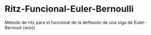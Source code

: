 # Ritz-Funcional-Euler-Bernoulli
Metodo de ritz para el funcional de la deflexión de una viga de Euler-Bernouli (w(x))
